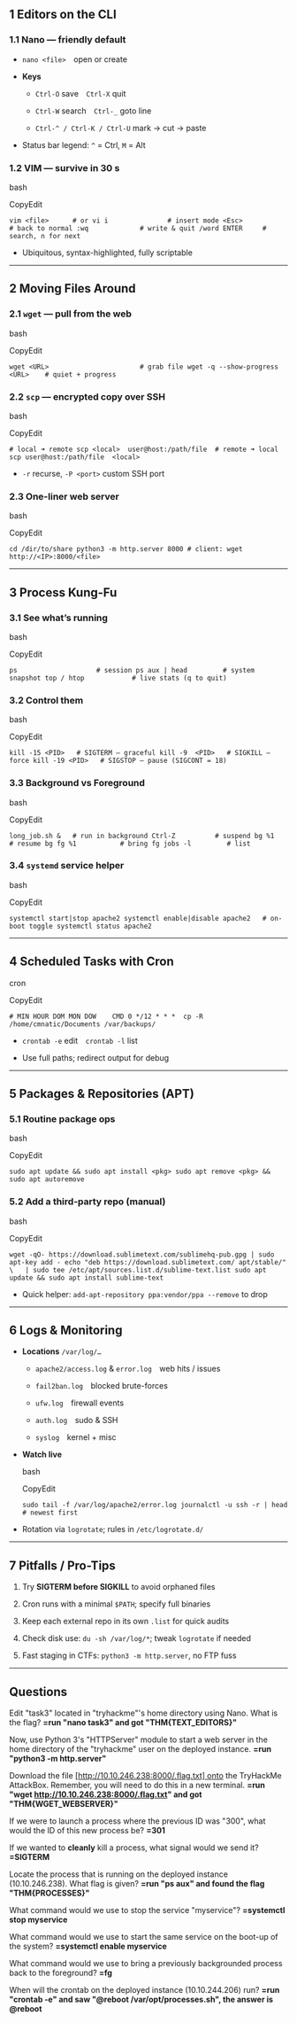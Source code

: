 ## 1 Editors on the CLI

### 1.1 Nano — friendly default

- `nano <file>` open or create
    
- **Keys**
    
    - `Ctrl-O` save `Ctrl-X` quit
        
    - `Ctrl-W` search `Ctrl-_` goto line
        
    - `Ctrl-^ / Ctrl-K / Ctrl-U` mark → cut → paste
        
- Status bar legend: `^` = Ctrl, `M` = Alt
    

### 1.2 VIM — survive in 30 s

bash

CopyEdit

`vim <file>      # or vi i               # insert mode <Esc>           # back to normal :wq             # write & quit /word ENTER     # search, n for next`

- Ubiquitous, syntax-highlighted, fully scriptable
    

---

## 2 Moving Files Around

### 2.1 `wget` — pull from the web

bash

CopyEdit

`wget <URL>                       # grab file wget -q --show-progress <URL>    # quiet + progress`

### 2.2 `scp` — encrypted copy over SSH

bash

CopyEdit

`# local ➜ remote scp <local>  user@host:/path/file  # remote ➜ local scp user@host:/path/file  <local>`

- `-r` recurse, `-P <port>` custom SSH port
    

### 2.3 One-liner web server

bash

CopyEdit

`cd /dir/to/share python3 -m http.server 8000 # client: wget http://<IP>:8000/<file>`

---

## 3 Process Kung-Fu

### 3.1 See what’s running

bash

CopyEdit

`ps                    # session ps aux | head         # system snapshot top / htop            # live stats (q to quit)`

### 3.2 Control them

bash

CopyEdit

`kill -15 <PID>   # SIGTERM – graceful kill -9  <PID>   # SIGKILL – force kill -19 <PID>   # SIGSTOP – pause (SIGCONT = 18)`

### 3.3 Background vs Foreground

bash

CopyEdit

`long_job.sh &   # run in background Ctrl-Z          # suspend bg %1           # resume bg fg %1           # bring fg jobs -l         # list`

### 3.4 `systemd` service helper

bash

CopyEdit

`systemctl start|stop apache2 systemctl enable|disable apache2   # on-boot toggle systemctl status apache2`

---

## 4 Scheduled Tasks with Cron

cron

CopyEdit

`# MIN HOUR DOM MON DOW    CMD 0 */12 * * *  cp -R /home/cmnatic/Documents /var/backups/`

- `crontab -e` edit `crontab -l` list
    
- Use full paths; redirect output for debug
    

---

## 5 Packages & Repositories (APT)

### 5.1 Routine package ops

bash

CopyEdit

`sudo apt update && sudo apt install <pkg> sudo apt remove <pkg> && sudo apt autoremove`

### 5.2 Add a third-party repo (manual)

bash

CopyEdit

`wget -qO- https://download.sublimetext.com/sublimehq-pub.gpg | sudo apt-key add - echo "deb https://download.sublimetext.com/ apt/stable/" \   | sudo tee /etc/apt/sources.list.d/sublime-text.list sudo apt update && sudo apt install sublime-text`

- Quick helper: `add-apt-repository ppa:vendor/ppa --remove` to drop
    

---

## 6 Logs & Monitoring

- **Locations** `/var/log/…`
    
    - `apache2/access.log` & `error.log` web hits / issues
        
    - `fail2ban.log` blocked brute-forces
        
    - `ufw.log` firewall events
        
    - `auth.log` sudo & SSH
        
    - `syslog` kernel + misc
        
- **Watch live**
    
    bash
    
    CopyEdit
    
    `sudo tail -f /var/log/apache2/error.log journalctl -u ssh -r | head      # newest first`
    
- Rotation via `logrotate`; rules in `/etc/logrotate.d/`
    

---

## 7 Pitfalls / Pro-Tips

1. Try **SIGTERM before SIGKILL** to avoid orphaned files
    
2. Cron runs with a minimal `$PATH`; specify full binaries
    
3. Keep each external repo in its own `.list` for quick audits
    
4. Check disk use: `du -sh /var/log/*`; tweak `logrotate` if needed
    
5. Fast staging in CTFs: `python3 -m http.server`, no FTP fuss
---
## **Questions**

Edit "task3" located in "tryhackme"'s home directory using Nano. What is the flag?
**=run "nano task3" and got "THM{TEXT_EDITORS}"**

Now, use Python 3's "HTTPServer" module to start a web server in the home directory of the "tryhackme" user on the deployed instance.
**=run "python3 -m http.server"**

Download the file [http://10.10.246.238:8000/.flag.txt] onto the TryHackMe AttackBox. Remember, you will need to do this in a new terminal.
**=run "wget http://10.10.246.238:8000/.flag.txt" and got "THM{WGET_WEBSERVER}"**

If we were to launch a process where the previous ID was "300", what would the ID of this new process be?
**=301**

If we wanted to **cleanly** kill a process, what signal would we send it?
**=SIGTERM**

Locate the process that is running on the deployed instance (10.10.246.238). What flag is given?
**=run "ps aux" and found the flag "THM{PROCESSES}"**

What command would we use to stop the service "myservice"?
**=systemctl stop myservice**

What command would we use to start the same service on the boot-up of the system?
**=systemctl enable myservice**

What command would we use to bring a previously backgrounded process back to the foreground?
**=fg**

When will the crontab on the deployed instance (10.10.244.206) run?
**=run "crontab -e" and saw "@reboot /var/opt/processes.sh", the answer is @reboot**


